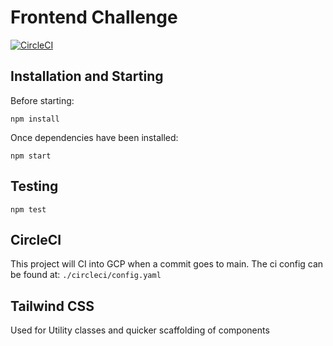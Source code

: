 # Frontend Challenge
[![CircleCI](https://circleci.com/gh/ReissJarvis/FrontendChallenge/tree/main.svg?style=svg)](https://circleci.com/gh/ReissJarvis/FrontendChallenge/tree/main)

## Installation and Starting
Before starting: 

```npm install```

Once dependencies have been installed:

```npm start```


## Testing

```npm test```


## CircleCI
This project will CI into GCP when a commit goes to main. The ci config can be found at: `./circleci/config.yaml`

## Tailwind CSS
Used for Utility classes and quicker scaffolding of components


